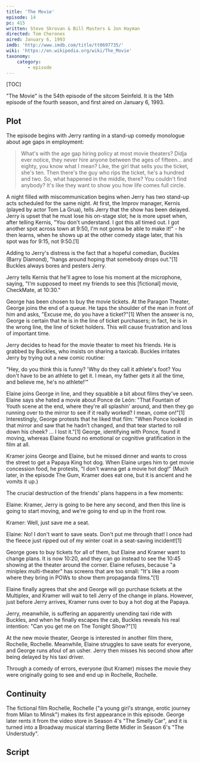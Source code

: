 ```yaml
---
title: 'The Movie'
episode: 14
pc: 415         
written: Steve Skrovan & Bill Masters & Jon Hayman
directed: Tom Cherones
aired: January 6, 1993
imdb: 'http://www.imdb.com/title/tt0697735/'
wiki: 'https://en.wikipedia.org/wiki/The_Movie'
taxonomy:
    category:
        - episode
---
```


[TOC]

"The Movie" is the 54th episode of the sitcom Seinfeld. It is the 14th episode of the fourth season, and first aired on January 6, 1993.

## Plot

The episode begins with Jerry ranting in a stand-up comedy monologue about age gaps in employment:

> What's with the age gap hiring policy at most movie theaters? Didja ever notice, they never hire anyone between the ages of fifteen... and eighty, you know what I mean? Like, the girl that sells you the ticket, she's ten. Then there's the guy who rips the ticket, he's a hundred and two. So, what happened in the middle, there? You couldn't find anybody? It's like they want to show you how life comes full circle.

A night filled with miscommunication begins when Jerry has two stand-up acts scheduled for the same night. At first, the Improv manager, Kernis (played by actor Tom La Grua), tells Jerry that the show has been delayed. Jerry is upset that he must lose his on-stage slot; he is more upset when, after telling Kernis, "You don't understand. I got this all timed out. I got another spot across town at 9:50, I'm not gonna be able to make it!" - he then learns, when he shows up at the other comedy stage later, that his spot was for 9:15, not 9:50.[1]

Adding to Jerry's distress is the fact that a hopeful comedian, Buckles (Barry Diamond), "hangs around hoping that somebody drops out."[1] Buckles always bores and pesters Jerry.

Jerry tells Kernis that he'll agree to lose his moment at the microphone, saying, "I'm supposed to meet my friends to see this [fictional] movie, CheckMate, at 10:30."

George has been chosen to buy the movie tickets. At the Paragon Theater, George joins the end of a queue. He taps the shoulder of the man in front of him and asks, "Excuse me, do you have a ticket?"[1] When the answer is no, George is certain that he is in the line of ticket purchasers; in fact, he is in the wrong line, the line of ticket holders. This will cause frustration and loss of important time.

Jerry decides to head for the movie theater to meet his friends. He is grabbed by Buckles, who insists on sharing a taxicab. Buckles irritates Jerry by trying out a new comic routine:

"Hey, do you think this is funny? 'Why do they call it athlete's foot? You don't have to be an athlete to get it. I mean, my father gets it all the time, and believe me, he's no athlete!'"

Elaine joins George in line, and they squabble a bit about films they've seen. Elaine says she hated a movie about Ponce de León: "That Fountain of Youth scene at the end, where they're all splashin' around, and then they go running over to the mirror to see if it really worked? I mean, come on!"[1] Interestingly, George protests that he liked that film: "When Ponce looked in that mirror and saw that he hadn't changed, and that tear started to roll down his cheek? ... I lost it."[1] George, identifying with Ponce, found it moving, whereas Elaine found no emotional or cognitive gratification in the film at all.

Kramer joins George and Elaine, but he missed dinner and wants to cross the street to get a Papaya King hot dog. When Elaine urges him to get movie concession food, he protests, "I don't wanna get a movie hot dog!" (Much later, in the episode The Gum, Kramer does eat one, but it is ancient and he vomits it up.)

The crucial destruction of the friends' plans happens in a few moments:

Elaine: Kramer, Jerry is going to be here any second, and then this line is going to start moving, and we're going to end up in the front row.

Kramer: Well, just save me a seat.

Elaine: No! I don't want to save seats. Don't put me through that! I once had the fleece just ripped out of my winter coat in a seat-saving incident![1]

George goes to buy tickets for all of them, but Elaine and Kramer want to change plans. It is now 10:20, and they can go instead to see the 10:45 showing at the theater around the corner. Elaine refuses, because "a miniplex multi-theater" has screens that are too small: "It's like a room where they bring in POWs to show them propaganda films."[1]

Elaine finally agrees that she and George will go purchase tickets at the Multiplex, and Kramer will wait to tell Jerry of the change in plans. However, just before Jerry arrives, Kramer runs over to buy a hot dog at the Papaya.

Jerry, meanwhile, is suffering an apparently unending taxi ride with Buckles, and when he finally escapes the cab, Buckles reveals his real intention: "Can you get me on The Tonight Show?"[1]

At the new movie theater, George is interested in another film there, Rochelle, Rochelle. Meanwhile, Elaine struggles to save seats for everyone, and George runs afoul of an usher. Jerry then misses his second show after being delayed by his taxi driver.

Through a comedy of errors, everyone (but Kramer) misses the movie they were originally going to see and end up in Rochelle, Rochelle.

## Continuity

The fictional film Rochelle, Rochelle ("a young girl's strange, erotic journey from Milan to Minsk") makes its first appearance in this episode. George later rents it from the video store in Season 4's "The Smelly Car", and it is turned into a Broadway musical starring Bette Midler in Season 6's "The Understudy".

## Script
